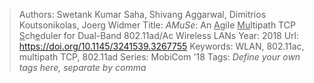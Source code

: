 > Authors: Swetank Kumar Saha, Shivang Aggarwal, Dimitrios Koutsonikolas, Joerg Widmer
> Title: <i>AMuSe</i>: An <u class="uu">A</u>gile <u class="uu">Mu</u>ltipath TCP <u class="uu">S</u>ch<u class="uu">e</u>duler for Dual-Band 802.11ad/Ac Wireless LANs
> Year: 2018
> Url: https://doi.org/10.1145/3241539.3267755
> Keywords: WLAN, 802.11ac, multipath TCP, 802.11ad
> Series: MobiCom '18
> Tags: *Define your own tags here, separate by comma*